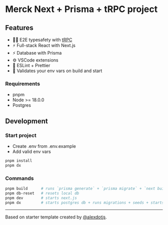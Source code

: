 # Merck Next + Prisma + tRPC project

## Features

- 🧙‍♂️ E2E typesafety with [tRPC](https://trpc.io)
- ⚡ Full-stack React with Next.js
- ⚡ Database with Prisma
- ⚙️ VSCode extensions
- 🎨 ESLint + Prettier
- 🔐 Validates your env vars on build and start

### Requirements

- pnpm
- Node >= 18.0.0
- Postgres

## Development

### Start project

- Create .env from .env.example
- Add valid env vars

```bash
pnpm install
pnpm dx
```

### Commands

```bash
pnpm build      # runs `prisma generate` + `prisma migrate` + `next build`
pnpm db-reset   # resets local db
pnpm dev        # starts next.js
pnpm dx         # starts postgres db + runs migrations + seeds + starts next.js
```

---

Based on starter template created by [@alexdotjs](https://twitter.com/alexdotjs).

